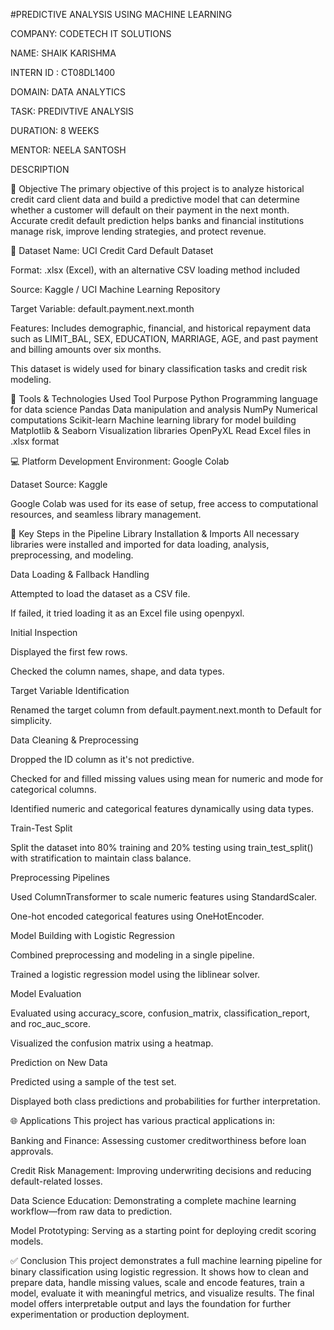 #PREDICTIVE ANALYSIS  USING MACHINE LEARNING

COMPANY: CODETECH IT SOLUTIONS

NAME: SHAIK KARISHMA

INTERN ID : CT08DL1400

DOMAIN: DATA ANALYTICS

TASK: PREDIVTIVE ANALYSIS 

DURATION: 8 WEEKS

MENTOR: NEELA SANTOSH

DESCRIPTION

🎯 Objective
The primary objective of this project is to analyze historical credit card client data and build a predictive model that can determine whether a customer will default on their payment in the next month. Accurate credit default prediction helps banks and financial institutions manage risk, improve lending strategies, and protect revenue.

📁 Dataset
Name: UCI Credit Card Default Dataset

Format: .xlsx (Excel), with an alternative CSV loading method included

Source: Kaggle / UCI Machine Learning Repository

Target Variable: default.payment.next.month

Features: Includes demographic, financial, and historical repayment data such as LIMIT_BAL, SEX, EDUCATION, MARRIAGE, AGE, and past payment and billing amounts over six months.

This dataset is widely used for binary classification tasks and credit risk modeling.

🧰 Tools & Technologies Used
Tool	Purpose
Python	Programming language for data science
Pandas	Data manipulation and analysis
NumPy	Numerical computations
Scikit-learn	Machine learning library for model building
Matplotlib & Seaborn	Visualization libraries
OpenPyXL	Read Excel files in .xlsx format

💻 Platform
Development Environment: Google Colab

Dataset Source: Kaggle

Google Colab was used for its ease of setup, free access to computational resources, and seamless library management.

🔑 Key Steps in the Pipeline
Library Installation & Imports
All necessary libraries were installed and imported for data loading, analysis, preprocessing, and modeling.

Data Loading & Fallback Handling

Attempted to load the dataset as a CSV file.

If failed, it tried loading it as an Excel file using openpyxl.

Initial Inspection

Displayed the first few rows.

Checked the column names, shape, and data types.

Target Variable Identification

Renamed the target column from default.payment.next.month to Default for simplicity.

Data Cleaning & Preprocessing

Dropped the ID column as it's not predictive.

Checked for and filled missing values using mean for numeric and mode for categorical columns.

Identified numeric and categorical features dynamically using data types.

Train-Test Split

Split the dataset into 80% training and 20% testing using train_test_split() with stratification to maintain class balance.

Preprocessing Pipelines

Used ColumnTransformer to scale numeric features using StandardScaler.

One-hot encoded categorical features using OneHotEncoder.

Model Building with Logistic Regression

Combined preprocessing and modeling in a single pipeline.

Trained a logistic regression model using the liblinear solver.

Model Evaluation

Evaluated using accuracy_score, confusion_matrix, classification_report, and roc_auc_score.

Visualized the confusion matrix using a heatmap.

Prediction on New Data

Predicted using a sample of the test set.

Displayed both class predictions and probabilities for further interpretation.

🌐 Applications
This project has various practical applications in:

Banking and Finance: Assessing customer creditworthiness before loan approvals.

Credit Risk Management: Improving underwriting decisions and reducing default-related losses.

Data Science Education: Demonstrating a complete machine learning workflow—from raw data to prediction.

Model Prototyping: Serving as a starting point for deploying credit scoring models.

✅ Conclusion
This project demonstrates a full machine learning pipeline for binary classification using logistic regression. It shows how to clean and prepare data, handle missing values, scale and encode features, train a model, evaluate it with meaningful metrics, and visualize results. The final model offers interpretable output and lays the foundation for further experimentation or production deployment.
